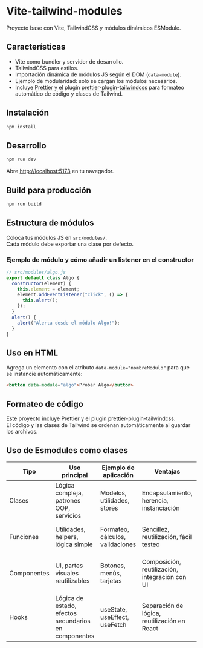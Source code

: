 # Vite-tailwind-modules

Proyecto base con Vite, TailwindCSS y módulos dinámicos ESModule.

## Características

- Vite como bundler y servidor de desarrollo.
- TailwindCSS para estilos.
- Importación dinámica de módulos JS según el DOM (`data-module`).
- Ejemplo de modularidad: solo se cargan los módulos necesarios.
- Incluye [Prettier](https://prettier.io/) y el plugin [prettier-plugin-tailwindcss](https://github.com/tailwindlabs/prettier-plugin-tailwindcss) para formateo automático de código y clases de Tailwind.

## Instalación

```bash
npm install
```

## Desarrollo

```bash
npm run dev
```

Abre [http://localhost:5173](http://localhost:5173) en tu navegador.

## Build para producción

```bash
npm run build
```

## Estructura de módulos

Coloca tus módulos JS en `src/modules/`.  
Cada módulo debe exportar una clase por defecto.

### Ejemplo de módulo y cómo añadir un listener en el constructor

```js
// src/modules/algo.js
export default class Algo {
  constructor(element) {
    this.element = element;
    element.addEventListener("click", () => {
      this.alert();
    });
  }
  alert() {
    alert("Alerta desde el módulo Algo!");
  }
}
```

## Uso en HTML

Agrega un elemento con el atributo `data-module="nombreModulo"` para que se instancie automáticamente:

```html
<button data-module="algo">Probar Algo</button>
```

## Formateo de código

Este proyecto incluye Prettier y el plugin prettier-plugin-tailwindcss.  
El código y las clases de Tailwind se ordenan automáticamente al guardar los archivos.

## Uso de Esmodules como clases

| Tipo        | Uso principal                                        | Ejemplo de aplicación            | Ventajas                                       | Desventajas                              |
| ----------- | ---------------------------------------------------- | -------------------------------- | ---------------------------------------------- | ---------------------------------------- |
| Clases      | Lógica compleja, patrones OOP, servicios             | Modelos, utilidades, stores      | Encapsulamiento, herencia, instanciación       | Verbosidad, menos idiomático en frontend |
| Funciones   | Utilidades, helpers, lógica simple                   | Formateo, cálculos, validaciones | Sencillez, reutilización, fácil testeo         | Menos adecuadas para lógica con estado   |
| Componentes | UI, partes visuales reutilizables                    | Botones, menús, tarjetas         | Composición, reutilización, integración con UI | Dependen de framework (React, Vue, etc.) |
| Hooks       | Lógica de estado, efectos secundarios en componentes | useState, useEffect, useFetch    | Separación de lógica, reutilización en React   | Específicos de React, no universales     |
